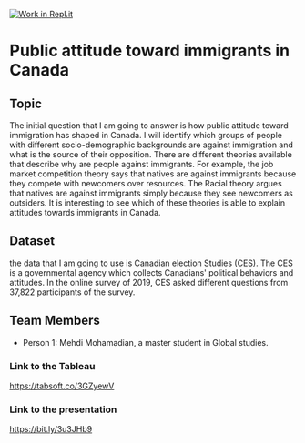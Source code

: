 [![Work in Repl.it](https://classroom.github.com/assets/work-in-replit-14baed9a392b3a25080506f3b7b6d57f295ec2978f6f33ec97e36a161684cbe9.svg)](https://classroom.github.com/online_ide?assignment_repo_id=317503&assignment_repo_type=GroupAssignmentRepo)
#  Public attitude toward immigrants in Canada



## Topic

The initial question that I am going to answer is how public attitude toward immigration has shaped in Canada. I will identify which groups of people with different socio-demographic backgrounds are against immigration and what is the source of their opposition. There are different theories available that describe why are people against immigrants. For example, the job market competition theory says that natives are against immigrants because they compete with newcomers over resources. The Racial theory argues that natives are against immigrants simply because they see newcomers as outsiders. It is interesting to see which of these theories is able to explain attitudes towards immigrants in Canada.

## Dataset

the data that I am going to use is Canadian election Studies (CES). The CES is a governmental agency which collects Canadians' political behaviors and attitudes. In the online survey of 2019, CES asked different questions from  37,822 participants of the survey. 
## Team Members

- Person 1: Mehdi Mohamadian, a master student in Global studies.


### Link to the Tableau  
https://tabsoft.co/3GZyewV
### Link to the presentation 
https://bit.ly/3u3JHb9
